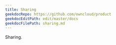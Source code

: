 ```yaml
---
title: Sharing
geekdocRepo: https://github.com/owncloud/product
geekdocEditPath: edit/master/docs
geekdocFilePath: sharing.md
---
```


Sharing.
